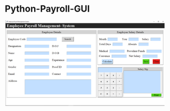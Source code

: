 # Python-Payroll-GUI
<p align="center">
  <img src="https://github.com/sanketwin/Python-Payroll-GUI/blob/main/PayRoll/Employee%20Payroll.PNG" width="500" title="Calculator">

</p>
